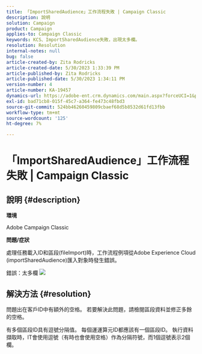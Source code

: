 ```yaml
---
title: 「ImportSharedAudience」工作流程失敗 | Campaign Classic
description: 說明
solution: Campaign
product: Campaign
applies-to: Campaign Classic
keywords: KCS、ImportSharedAudience失敗，出現太多欄。
resolution: Resolution
internal-notes: null
bug: false
article-created-by: Zita Rodricks
article-created-date: 5/30/2023 1:33:39 PM
article-published-by: Zita Rodricks
article-published-date: 5/30/2023 1:34:11 PM
version-number: 4
article-number: KA-19457
dynamics-url: https://adobe-ent.crm.dynamics.com/main.aspx?forceUCI=1&pagetype=entityrecord&etn=knowledgearticle&id=da89e594-eefe-ed11-8f6e-6045bd0063aa
exl-id: bad71cb8-015f-45c7-a364-fe473c48fbd3
source-git-commit: 524bb46260459809cbaef68d5b8532d61fd13fbb
workflow-type: tm+mt
source-wordcount: '125'
ht-degree: 7%

---
```


# 「ImportSharedAudience」工作流程失敗 | Campaign Classic

## 說明 {#description}


<b>環境</b>

Adobe Campaign Classic

<b>問題/症狀</b>

處理任務載入ID和區段(fileImport)時，工作流程例項從Adobe Experience Cloud (importSharedAudience)匯入對象時發生錯誤。

錯誤：太多欄
![](https://adobe.sharepoint.com/sites/D365EntAttachments/account/604485c9-a5ed-e811-a94a-000d3a34e4b0/incident/E-000185882/Fileimport%20Error.png)

## 解決方法 {#resolution}


問題出在客戶ID中有額外的空格。 若要解決此問題，請檢閱區段資料並修正多餘的空格。

有多個區段ID具有逗號分隔值。 每個運運算元ID都應該有一個區段ID。 執行資料擷取時，IT會使用逗號（有時也會使用空格）作為分隔符號，而1個逗號表示2個欄。
